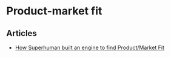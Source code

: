 # Product-market fit

## Articles

- [How Superhuman built an engine to find Product/Market Fit](https://firstround.com/review/how-superhuman-built-an-engine-to-find-product-market-fit/)
